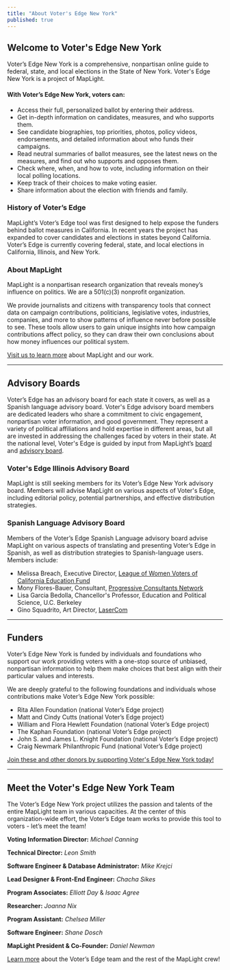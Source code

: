 ```yaml
---
title: "About Voter's Edge New York"
published: true
---
```




## Welcome to Voter's Edge New York

Voter’s Edge New York is a comprehensive, nonpartisan online guide to federal, state, and local elections in the State of New York. Voter's Edge New York is a project of MapLight.

#### With Voter’s Edge New York, voters can:

- Access their full, personalized ballot by entering their address.
- Get in-depth information on candidates, measures, and who supports them.
- See candidate biographies, top priorities, photos, policy videos, endorsements, and detailed information about who funds their campaigns.
- Read neutral summaries of ballot measures, see the latest news on the measures, and find out who supports and opposes them.
- Check where, when, and how to vote, including information on their local polling locations.
- Keep track of their choices to make voting easier.
- Share information about the election with friends and family.

### History of Voter’s Edge
MapLight’s Voter’s Edge tool was first designed to help expose the funders behind ballot measures in California. In recent years the project has expanded to cover candidates and elections in states beyond California. Voter’s Edge is currently covering federal, state, and local elections in California, Illinois, and New York.

### About MapLight

MapLight is a nonpartisan research organization that reveals money’s influence on politics. We are a 501(c)(3) nonprofit organization.

We provide journalists and citizens with transparency tools that connect data on campaign contributions, politicians, legislative votes, industries, companies, and more to show patterns of influence never before possible to see. These tools allow users to gain unique insights into how campaign contributions affect policy, so they can draw their own conclusions about how money influences our political system.

[Visit us to learn more](http://maplight.org/content/about-maplight) about MapLight and our work.




---

## Advisory Boards
 
Voter’s Edge has an advisory board for each state it covers, as well as a Spanish language advisory board. Voter's Edge advisory board members are dedicated leaders who share a commitment to civic engagement, nonpartisan voter information, and good government. They represent a variety of political affiliations and hold expertise in different areas, but all are invested in addressing the challenges faced by voters in their state. At the national level, Voter's Edge is guided by input from MapLight’s [board](http://maplight.org/board) and [advisory board](http://maplight.org/advisory_board).

### Voter's Edge Illinois Advisory Board
MapLight is still seeking members for its Voter’s Edge New York advisory board. Members will advise MapLight on various aspects of Voter's Edge, including editorial policy, potential partnerships, and effective distribution strategies.

### Spanish Language Advisory Board
Members of the Voter’s Edge Spanish Language advisory board advise MapLight on various aspects of translating and presenting Voter’s Edge in Spanish, as well as distribution strategies to Spanish-language users. Members include:
 
* Melissa Breach, Executive Director, [League of Women Voters of California Education Fund](https://cavotes.org/)
* Mony Flores-Bauer, Consultant, [Progressive Consultants Network](http://www.pcneb.org/floresbauer.html)
* Lisa Garcia Bedolla, Chancellor's Professor, Education and Political Science, U.C. Berkeley
* Gino Squadrito, Art Director, [LaserCom](http://www.lasercomdesign.com/)

---

## Funders

Voter’s Edge New York is funded by individuals and foundations who support our work providing voters with a one-stop source of unbiased, nonpartisan information to help them make choices that best align with their particular values and interests.

We are deeply grateful to the following foundations and individuals whose contributions make Voter’s Edge New York possible:

- Rita Allen Foundation (national Voter’s Edge project)
- Matt and Cindy Cutts (national Voter’s Edge project)
- William and Flora Hewlett Foundation (national Voter’s Edge project)
- The Kaphan Foundation (national Voter’s Edge project)
- John S. and James L. Knight Foundation (national Voter’s Edge project)
- Craig Newmark Philanthropic Fund (national Voter’s Edge project)

[Join these and other donors by supporting Voter's Edge New York today!](https://donatenow.networkforgood.org/votersedge)

---

## Meet the Voter's Edge New York Team
 
The Voter’s Edge New York project utilizes the passion and talents of the entire MapLight team in various capacities. At the center of this organization-wide effort, the Voter’s Edge team works to provide this tool to voters - let’s meet the team!
 
**Voting Information Director:** _Michael Canning_
 
**Technical Director:** _Leon Smith_
 
**Software Engineer & Database Administrator:** _Mike Krejci_
 
**Lead Designer & Front-End Engineer:** _Chacha Sikes_
 
**Program Associates:**  _Elliott Day_ & _Isaac Agree_
 
**Researcher:** _Joanna Nix_
 
**Program Assistant:** _Chelsea Miller_
 
**Software Engineer:** _Shane Dosch_
 
**MapLight President & Co-Founder:** _Daniel Newman_
 
[Learn more](http://maplight.org/content/staff) about the Voter’s Edge team and the rest of the MapLight crew!
